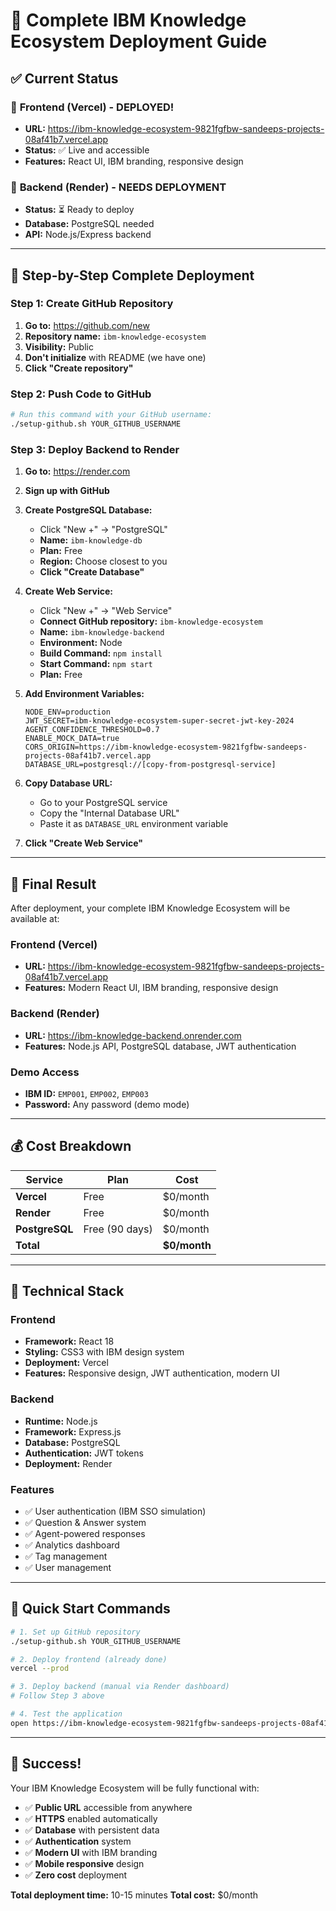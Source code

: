 # 🚀 Complete IBM Knowledge Ecosystem Deployment Guide

## ✅ **Current Status**

### 🎯 **Frontend (Vercel) - DEPLOYED!**
- **URL:** https://ibm-knowledge-ecosystem-9821fgfbw-sandeeps-projects-08af41b7.vercel.app
- **Status:** ✅ Live and accessible
- **Features:** React UI, IBM branding, responsive design

### 🔧 **Backend (Render) - NEEDS DEPLOYMENT**
- **Status:** ⏳ Ready to deploy
- **Database:** PostgreSQL needed
- **API:** Node.js/Express backend

---

## 🎯 **Step-by-Step Complete Deployment**

### **Step 1: Create GitHub Repository**

1. **Go to:** https://github.com/new
2. **Repository name:** `ibm-knowledge-ecosystem`
3. **Visibility:** Public
4. **Don't initialize** with README (we have one)
5. **Click "Create repository"**

### **Step 2: Push Code to GitHub**

```bash
# Run this command with your GitHub username:
./setup-github.sh YOUR_GITHUB_USERNAME
```

### **Step 3: Deploy Backend to Render**

1. **Go to:** https://render.com
2. **Sign up with GitHub**
3. **Create PostgreSQL Database:**
   - Click "New +" → "PostgreSQL"
   - **Name:** `ibm-knowledge-db`
   - **Plan:** Free
   - **Region:** Choose closest to you
   - **Click "Create Database"**

4. **Create Web Service:**
   - Click "New +" → "Web Service"
   - **Connect GitHub repository:** `ibm-knowledge-ecosystem`
   - **Name:** `ibm-knowledge-backend`
   - **Environment:** Node
   - **Build Command:** `npm install`
   - **Start Command:** `npm start`
   - **Plan:** Free

5. **Add Environment Variables:**
   ```
   NODE_ENV=production
   JWT_SECRET=ibm-knowledge-ecosystem-super-secret-jwt-key-2024
   AGENT_CONFIDENCE_THRESHOLD=0.7
   ENABLE_MOCK_DATA=true
   CORS_ORIGIN=https://ibm-knowledge-ecosystem-9821fgfbw-sandeeps-projects-08af41b7.vercel.app
   DATABASE_URL=postgresql://[copy-from-postgresql-service]
   ```

6. **Copy Database URL:**
   - Go to your PostgreSQL service
   - Copy the "Internal Database URL"
   - Paste it as `DATABASE_URL` environment variable

7. **Click "Create Web Service"**

---

## 🌟 **Final Result**

After deployment, your complete IBM Knowledge Ecosystem will be available at:

### **Frontend (Vercel)**
- **URL:** https://ibm-knowledge-ecosystem-9821fgfbw-sandeeps-projects-08af41b7.vercel.app
- **Features:** Modern React UI, IBM branding, responsive design

### **Backend (Render)**
- **URL:** https://ibm-knowledge-backend.onrender.com
- **Features:** Node.js API, PostgreSQL database, JWT authentication

### **Demo Access**
- **IBM ID:** `EMP001`, `EMP002`, `EMP003`
- **Password:** Any password (demo mode)

---

## 💰 **Cost Breakdown**

| Service | Plan | Cost |
|---------|------|------|
| **Vercel** | Free | $0/month |
| **Render** | Free | $0/month |
| **PostgreSQL** | Free (90 days) | $0/month |
| **Total** | | **$0/month** |

---

## 🔧 **Technical Stack**

### **Frontend**
- **Framework:** React 18
- **Styling:** CSS3 with IBM design system
- **Deployment:** Vercel
- **Features:** Responsive design, JWT authentication, modern UI

### **Backend**
- **Runtime:** Node.js
- **Framework:** Express.js
- **Database:** PostgreSQL
- **Authentication:** JWT tokens
- **Deployment:** Render

### **Features**
- ✅ User authentication (IBM SSO simulation)
- ✅ Question & Answer system
- ✅ Agent-powered responses
- ✅ Analytics dashboard
- ✅ Tag management
- ✅ User management

---

## 🚀 **Quick Start Commands**

```bash
# 1. Set up GitHub repository
./setup-github.sh YOUR_GITHUB_USERNAME

# 2. Deploy frontend (already done)
vercel --prod

# 3. Deploy backend (manual via Render dashboard)
# Follow Step 3 above

# 4. Test the application
open https://ibm-knowledge-ecosystem-9821fgfbw-sandeeps-projects-08af41b7.vercel.app
```

---

## 🎉 **Success!**

Your IBM Knowledge Ecosystem will be fully functional with:
- ✅ **Public URL** accessible from anywhere
- ✅ **HTTPS** enabled automatically
- ✅ **Database** with persistent data
- ✅ **Authentication** system
- ✅ **Modern UI** with IBM branding
- ✅ **Mobile responsive** design
- ✅ **Zero cost** deployment

**Total deployment time:** 10-15 minutes
**Total cost:** $0/month
